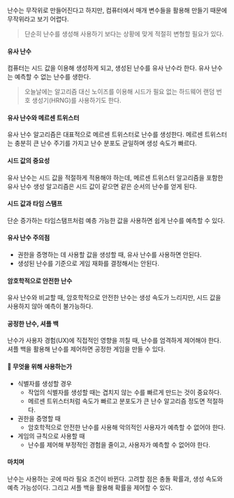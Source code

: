 난수는 무작위로 만들어진다고 하지만, 컴퓨터에서 매개 변수들을 활용해 만들기 때문에 무작위라고 보기 어렵다.

> 단순히 난수를 생성해 사용하기 보다는 상황에 맞게 적절히 변형할 필요가 있다.


#### 유사 난수

컴퓨터는 시드 값을 이용해 생성하게 되고, 생성된 난수를 유사 난수라 한다. 유사 난수는 예측할 수 없는 난수를 생한다.

> 오늘날에는 알고리즘 대신 노이즈를 이용해 시드가 필요 없는 하드웨어 랜덤 번호 생성기(HRNG)를 사용하기도 한다.

#### 유사 난수와 메르센 트위스터
유사 난수 알고리즘은 대표적으로 메르센 트위스터로 난수를 생성한다. 메르센 트위스터는 충분히 큰 난수 주기를 가지고 난수 분포도 균일하며 생성 속도가 빠르다.

#### 시드 값의 중요성
유사 난수는 시드 값을 적절하게 적용해야 하는데, 메르센 트위스터 알고리즘을 포함한 유사 난수 생성 알고리즘은 시드 값이 같으면 같은 순서의 난수를 얻게 된다.

#### 시드 값과 타임 스탬프
단순 증가하는 타임스탬프처럼 예층 가능한 값을 사용하면 쉽게 난수를 예측할 수 있다.

#### 유사 난수 주의점
- 권한을 증명하는 데 사용할 값을 생성할 때, 유사 난수를 사용하면 안된다.
- 생성된 난수를 기준으로 게임 재화를 결정해서는 안된다.

#### 암호학적으로 안전한 난수
유사 난수와 비교할 때, 암호학적으로 안전한 난수는 생성 속도가 느리지만, 시드 값을 사용하지 않아 예측이 불가능하다.

#### 공정한 난수, 셔플 백
난수가 사용자 경험(UX)에 직접적인 영향을 끼칠 때, 난수를 엄격하게 제어해야 한다. 셔플 백을 활용해 난수를 제어하면 공정한 게임을 만들 수 있다.

#### 🌟 무엇을 위해 사용하는가
- 식별자를 생성할 경우
    - 작업의 식별자를 생성할 때는 겹치지 않는 수를 빠르게 만드는 것이 중요하다.
    - 메르센 트위스터처럼 속도가 빠르고 분포도가 큰 난수 알고리즘 정도면 적절하다.
- 권한을 증명할 때
    - 암호학적으로 안전한 난수를 사용해 악의적인 사용자가 예측할 수 없어야 한다.
- 게임의 규칙으로 사용할 때
    - 난수를 제어해 부정적인 경험을 줄이고, 사용자가 예측할 수 없어야 한다.

#### 마치며
난수는 사용하는 곳에 따라 필요 조건이 바뀐다. 고려할 점은 충돌 확률과, 생성 속도와 예측 가능성이다. 그리고 셔플 백을 활용해 확률을 제어할 수 있다.
